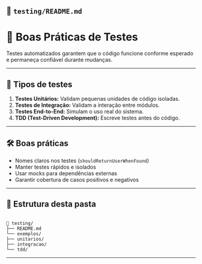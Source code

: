 ## 📁 `testing/README.md`

# 🧪 Boas Práticas de Testes

Testes automatizados garantem que o código funcione conforme esperado e permaneça confiável durante mudanças.

---

## 🔑 Tipos de testes
1. **Testes Unitários:** Validam pequenas unidades de código isoladas.
2. **Testes de Integração:** Validam a interação entre módulos.
3. **Testes End-to-End:** Simulam o uso real do sistema.
4. **TDD (Test-Driven Development):** Escreve testes antes do código.

---

## 🛠 Boas práticas
- Nomes claros nos testes (`shouldReturnUserWhenFound`)
- Manter testes rápidos e isolados
- Usar mocks para dependências externas
- Garantir cobertura de casos positivos e negativos

---

## 📂 Estrutura desta pasta
```

📂 testing/
├── README.md
└── exemplos/
├── unitarios/
├── integracao/
└── tdd/

```

---